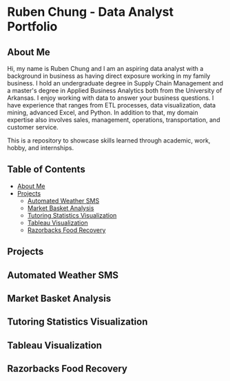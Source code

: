 # Ruben Chung - Data Analyst Portfolio

## About Me

Hi, my name is Ruben Chung and I am an aspiring data analyst with a background in business as having direct exposure working in my family business. I hold an undergraduate degree in Supply Chain Management and a master's degree in Applied Business Analytics both from the University of Arkansas. I enjoy working with data to answer your business questions. I have experience that ranges from ETL processes, data visualization, data mining, advanced Excel, and Python. In addition to that, my domain expertise also involves sales, management, operations, transportation, and customer service.

This is a repository to showcase skills learned through academic, work, hobby, and internships.

## Table of Contents
- [About Me](#about)
- [Projects](#Projects)
   + [Automated Weather SMS](#Weather)
   + [Market Basket Analysis](#Market)
   + [Tutoring Statistics Visualization](#Tutoring)
   + [Tableau Visualization](#Tableau)
   + [Razorbacks Food Recovery](#Razorbacks)

    


## Projects 
## Automated Weather SMS
## Market Basket Analysis
## Tutoring Statistics Visualization
## Tableau Visualization
## Razorbacks Food Recovery
